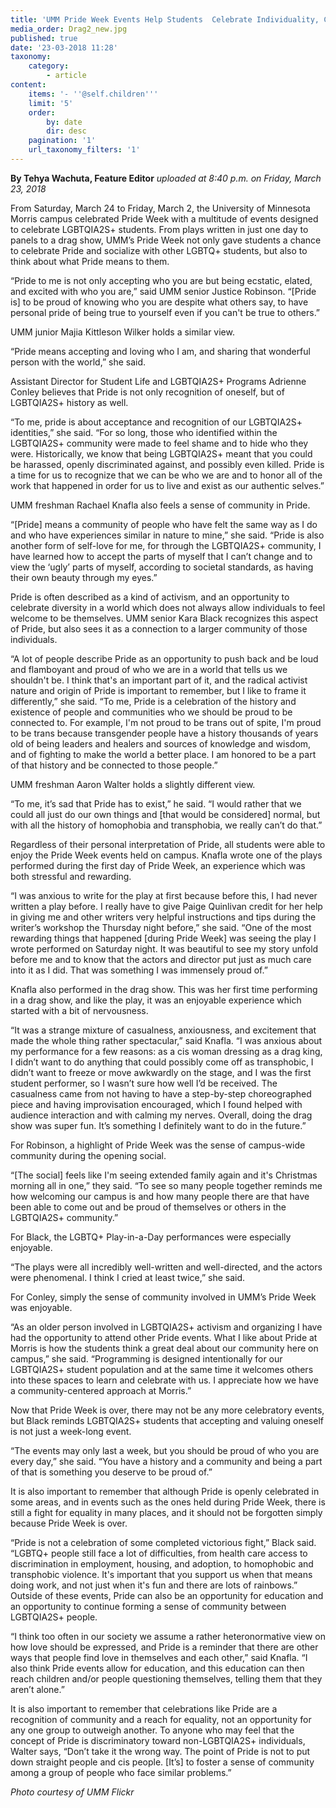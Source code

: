 ```yaml
---
title: 'UMM Pride Week Events Help Students  Celebrate Individuality, Consider Personal Aspects of Pride'
media_order: Drag2_new.jpg
published: true
date: '23-03-2018 11:28'
taxonomy:
    category:
        - article
content:
    items: '- ''@self.children'''
    limit: '5'
    order:
        by: date
        dir: desc
    pagination: '1'
    url_taxonomy_filters: '1'
---
```


**By Tehya Wachuta, Feature Editor** _uploaded at 8:40 p.m. on Friday, March 23, 2018_

From Saturday, March 24 to Friday, March 2, the University of Minnesota Morris campus celebrated Pride Week with a multitude of events designed to celebrate LGBTQIA2S+ students. From plays written in just one day to panels to a drag show, UMM’s Pride Week not only gave students a chance to celebrate Pride and socialize with other LGBTQ+ students, but also to think about what Pride means to them.

“Pride to me is not only accepting who you are but being ecstatic, elated, and excited with who you are,” said UMM senior Justice Robinson. “[Pride is] to be proud of knowing who you are despite what others say, to have personal pride of being true to yourself even if you can't be true to others.”

UMM junior Majia Kittleson Wilker holds a similar view.

“Pride means accepting and loving who I am, and sharing that wonderful person with the world,” she said.

Assistant Director for Student Life and LGBTQIA2S+ Programs Adrienne Conley believes that Pride is not only recognition of oneself, but of LGBTQIA2S+ history as well.

“To me, pride is about acceptance and recognition of our LGBTQIA2S+ identities,” she said. “For so long, those who identified within the LGBTQIA2S+ community were made to feel shame and to hide who they were. Historically, we know that being LGBTQIA2S+ meant that you could be harassed, openly discriminated against, and possibly even killed. Pride is a time for us to recognize that we can be who we are and to honor all of the work that happened in order for us to live and exist as our authentic selves.”

UMM freshman Rachael Knafla also feels a sense of community in Pride.

“[Pride] means a community of people who have felt the same way as I do and who have experiences similar in nature to mine,” she said. “Pride is also another form of self-love for me, for through the LGBTQIA2S+ community, I have learned how to accept the parts of myself that I can’t change and to view the ‘ugly’ parts of myself, according to societal standards, as having their own beauty through my eyes.”

Pride is often described as a kind of activism, and an opportunity to celebrate diversity in a world which does not always allow individuals to feel welcome to be themselves. UMM senior Kara Black recognizes this aspect of Pride, but also sees it as a connection to a larger community of those individuals.

“A lot of people describe Pride as an opportunity to push back and be loud and flamboyant and proud of who we are in a world that tells us we shouldn't be. I think that's an important part of it, and the radical activist nature and origin of Pride is important to remember, but I like to frame it differently,” she said. “To me, Pride is a celebration of the history and existence of people and communities who we should be proud to be connected to. For example, I'm not proud to be trans out of spite, I'm proud to be trans because transgender people have a history thousands of years old of being leaders and healers and sources of knowledge and wisdom, and of fighting to make the world a better place. I am honored to be a part of that history and be connected to those people.”

UMM freshman Aaron Walter holds a slightly different view.

“To me, it’s sad that Pride has to exist,” he said. “I would rather that we could all just do our own things and [that would be considered] normal, but with all the history of homophobia and transphobia, we really can’t do that.”

Regardless of their personal interpretation of Pride, all students were able to enjoy the Pride Week events held on campus. Knafla wrote one of the plays performed during the first day of Pride Week, an experience which was both stressful and rewarding.

“I was anxious to write for the play at first because before this, I had never written a play before. I really have to give Paige Quinlivan credit for her help in giving me and other writers very helpful instructions and tips during the writer’s workshop the Thursday night before,” she said. “One of the most rewarding things that happened [during Pride Week] was seeing the play I wrote performed on Saturday night. It was beautiful to see my story unfold before me and to know that the actors and director put just as much care into it as I did. That was something I was immensely proud of.”

Knafla also performed in the drag show. This was her first time performing in a drag show, and like the play, it was an enjoyable experience which started with a bit of nervousness.

“It was a strange mixture of casualness, anxiousness, and excitement that made the whole thing rather spectacular,” said Knafla. “I was anxious about my performance for a few reasons: as a cis woman dressing as a drag king, I didn’t want to do anything that could possibly come off as transphobic, I didn’t want to freeze or move awkwardly on the stage, and I was the first student performer, so I wasn’t sure how well I’d be received. The casualness came from not having to have a step-by-step choreographed piece and having improvisation encouraged, which I found helped with audience interaction and with calming my nerves. Overall, doing the drag show was super fun. It’s something I definitely want to do in the future.”

For Robinson, a highlight of Pride Week was the sense of campus-wide community during the opening social.

“[The social] feels like I'm seeing extended family again and it's Christmas morning all in one,” they said. “To see so many people together reminds me how welcoming our campus is and how many people there are that have been able to come out and be proud of themselves or others in the LGBTQIA2S+ community.”

For Black, the LGBTQ+ Play-in-a-Day performances were especially enjoyable.

“The plays were all incredibly well-written and well-directed, and the actors were phenomenal. I think I cried at least twice,” she said.

For Conley, simply the sense of community involved in UMM’s Pride Week was enjoyable.

“As an older person involved in LGBTQIA2S+ activism and organizing I have had the opportunity to attend other Pride events. What I like about Pride at Morris is how the students think a great deal about our community here on campus,” she said. “Programming is designed intentionally for our LGBTQIA2S+ student population and at the same time it welcomes others into these spaces to learn and celebrate with us. I appreciate how we have a community-centered approach at Morris.”

Now that Pride Week is over, there may not be any more celebratory events, but Black reminds LGBTQIA2S+ students that accepting and valuing oneself is not just a week-long event.

“The events may only last a week, but you should be proud of who you are every day,” she said. “You have a history and a community and being a part of that is something you deserve to be proud of.”

It is also important to remember that although Pride is openly celebrated in some areas, and in events such as the ones held during Pride Week, there is still a fight for equality in many places, and it should not be forgotten simply because Pride Week is over.

“Pride is not a celebration of some completed victorious fight,” Black said. “LGBTQ+ people still face a lot of difficulties, from health care access to discrimination in employment, housing, and adoption, to homophobic and transphobic violence. It's important that you support us when that means doing work, and not just when it's fun and there are lots of rainbows.”
Outside of these events, Pride can also be an opportunity for education and an opportunity to continue forming a sense of community between LGBTQIA2S+ people.

“I think too often in our society we assume a rather heteronormative view on how love should be expressed, and Pride is a reminder that there are other ways that people find love in themselves and each other,” said Knafla. “I also think Pride events allow for education, and this education can then reach children and/or people questioning themselves, telling them that they aren’t alone.”

It is also important to remember that celebrations like Pride are a recognition of community and a reach for equality, not an opportunity for any one group to outweigh another. To anyone who may feel that the concept of Pride is discriminatory toward non-LGBTQIA2S+ individuals, Walter says, “Don’t take it the wrong way. The point of Pride is not to put down straight people and cis people. [It’s] to foster a sense of community among a group of people who face similar problems.”

_Photo courtesy of UMM Flickr_
